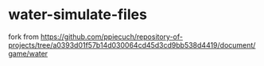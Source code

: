 # water-simulate-files
fork from https://github.com/ppiecuch/repository-of-projects/tree/a0393d01f57b14d030064cd45d3cd9bb538d4419/document/game/water
